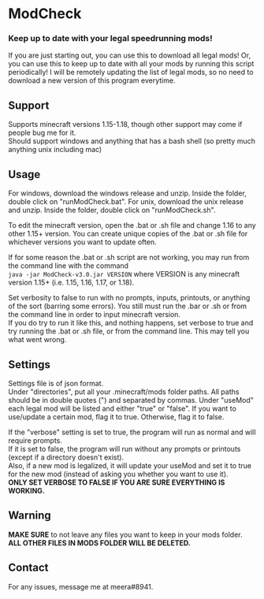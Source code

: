 # ModCheck
### Keep up to date with your legal speedrunning mods!  
If you are just starting out, you can use this to download all legal mods! Or, you can use this to keep up to date with all your mods by running this script periodically! I will be remotely updating the list of legal mods, so no need to download a new version of this program everytime.

## Support
Supports minecraft versions 1.15-1.18, though other support may come if people bug me for it.  
Should support windows and anything that has a bash shell (so pretty much anything unix including mac)  

## Usage
For windows, download the windows release and unzip. Inside the folder, double click on "runModCheck.bat".
For unix, download the unix release and unzip. Inside the folder, double click on "runModCheck.sh".  

To edit the minecraft version, open the .bat or .sh file and change 1.16 to any other 1.15+ version. You can create unique copies of the .bat or .sh file for whichever versions you want to update often.

If for some reason the .bat or .sh script are not working, you may run from the command line with the command  
```java -jar ModCheck-v3.0.jar VERSION``` where VERSION is any minecraft version 1.15+ (i.e. 1.15, 1.16, 1.17, or 1.18).  

Set verbosity to false to run with no prompts, inputs, printouts, or anything of the sort (barring some errors). You still must run the .bar or .sh or from the command line in order to input minecraft version.  
If you do try to run it like this, and nothing happens, set verbose to true and try running the .bat or .sh file, or from the command line. This may tell you what went wrong.

## Settings
Settings file is of json format.  
Under "directories", put all your .minecraft/mods folder paths. All paths should be in double quotes (") and separated by commas.
Under "useMod" each legal mod will be listed and either "true" or "false". If you want to use/update a certain mod, flag it to true. Otherwise, flag it to false.  

If the "verbose" setting is set to true, the program will run as normal and will require prompts.  
If it is set to false, the program will run without any prompts or printouts (except if a directory doesn't exist).  
Also, if a new mod is legalized, it will update your useMod and set it to true for the new mod (instead of asking you whether you want to use it).  
**ONLY SET VERBOSE TO FALSE IF YOU ARE SURE EVERYTHING IS WORKING.**

## Warning
**MAKE SURE** to not leave any files you want to keep in your mods folder.  
**ALL OTHER FILES IN MODS FOLDER WILL BE DELETED.**  

## Contact
For any issues, message me at meera#8941.
